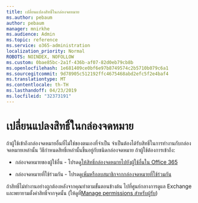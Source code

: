 ```yaml
---
title: เปลี่ยนแปลงสิทธิ์ในกล่องจดหมาย
ms.author: pebaum
author: pebaum
manager: mnirkhe
ms.audience: Admin
ms.topic: reference
ms.service: o365-administration
localization_priority: Normal
ROBOTS: NOINDEX, NOFOLLOW
ms.custom: 0bae85bc-2a1f-436b-af07-82d0eb79cb8b
ms.openlocfilehash: 1e681409ce0bf6e97b8749574c2b5710b079c6a1
ms.sourcegitcommit: 9d78905c512192ffc4675468abd2efc5f2e4baf4
ms.translationtype: MT
ms.contentlocale: th-TH
ms.lasthandoff: 04/23/2019
ms.locfileid: "32373191"
---
```

# <a name="changing-permissions-on-a-mailbox"></a>เปลี่ยนแปลงสิทธิ์ในกล่องจดหมาย

ถ้าผู้ใช้เข้าถึงกล่องจดหมายอื่นที่ไม่ใช่ของตนเองที่จำเป็น จำเป็นต้องได้รับสิทธิ์ในการทำงานกับกล่องจดหมายเหล่านั้น วิธีกำหนดสิทธิ์เหล่านั้นขึ้นอยู่กับชนิดกล่องจดหมาย ถ้าผู้ใช้ต้องการเข้าถึง:
  
- กล่องจดหมายของผู้ใช้อื่น - โปรดดู[ให้สิทธิ์กล่องจดหมายไปยังผู้ใช้อื่นใน Office 365](https://support.office.com/article/give-mailbox-permissions-to-another-user-in-office-365-admin-help-1dbcf12f-a9de-4d1d-b0b3-a227f8a736d8)
    
- กล่องจดหมายที่ใช้ร่วมกัน - โปรดดู[เพิ่มหรือลบสมาชิกจากกล่องจดหมายที่ใช้ร่วมกัน](https://support.office.com/article/add-or-remove-members-from-a-shared-mailbox-a1cd0ae0-216c-4dc1-8171-bfacfbd4c1a7)
    
ถ้าสิทธิ์ไม่ทำงานอย่างถูกต้องหลังจากคุณทำตามขั้นตอนข้างต้น ไปที่ศูนย์กลางการดูแล Exchange และพยายามตั้งค่าสิทธิ์จากจุดนั้น (ให้ดูที่[Manage permissions สำหรับผู้รับ](https://technet.microsoft.com/library/jj919240%28v=exchg.150%29.aspx))
  
